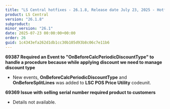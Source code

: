 ```yaml
---
title: "LS Central hotfixes - 26.1.8, Release date July 23, 2025 - Hotfixes"
product: LS Central
version: "26.1.8"
subproduct: 
minor_version: "26.1"
date: 2025-07-23 00:00:00+00:00
order: 26
guid: 1c4343efa262d1db1cc30b105d93b8c06c7e11b6
---
```


<div><strong>69387 Required an Event to "OnBeforeCalcPeriodicDiscountType" to handle a procedure because while applying discount we need to manage discount type</strong>
<ul><li>New events, <b>OnBeforeCalcPeriodicDiscountType</b> and <b>OnBeforeSplitLines</b> was added to <b>LSC POS Price Utility</b> codeunit.</li></ul>
<strong>69369 Issue with selling serial number required product to customers</strong>
<ul><li>Details not available.</li></ul></div>
